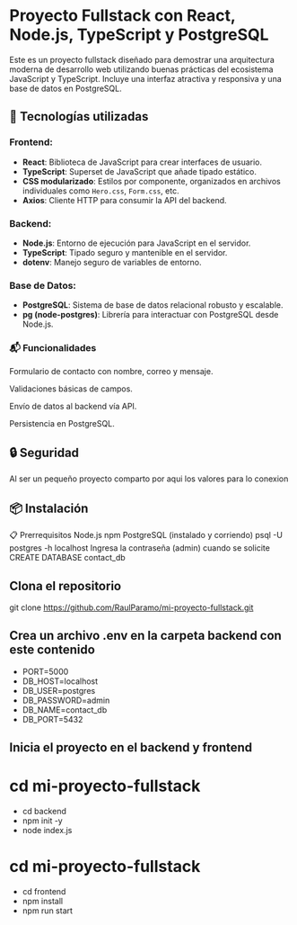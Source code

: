 # Proyecto Fullstack con React, Node.js, TypeScript y PostgreSQL

Este es un proyecto fullstack diseñado para demostrar una arquitectura moderna de desarrollo web utilizando buenas prácticas del ecosistema JavaScript y TypeScript.
Incluye una interfaz atractiva y responsiva y una base de datos en PostgreSQL.

## 🚀 Tecnologías utilizadas

### Frontend:
- **React**: Biblioteca de JavaScript para crear interfaces de usuario.
- **TypeScript**: Superset de JavaScript que añade tipado estático.
- **CSS modularizado**: Estilos por componente, organizados en archivos individuales como `Hero.css`, `Form.css`, etc.
- **Axios**: Cliente HTTP para consumir la API del backend.

### Backend:
- **Node.js**: Entorno de ejecución para JavaScript en el servidor.
- **TypeScript**: Tipado seguro y mantenible en el servidor.
- **dotenv**: Manejo seguro de variables de entorno.

### Base de Datos:
- **PostgreSQL**: Sistema de base de datos relacional robusto y escalable.
- **pg (node-postgres)**: Librería para interactuar con PostgreSQL desde Node.js.

### 📬 Funcionalidades
Formulario de contacto con nombre, correo y mensaje.

Validaciones básicas de campos.

Envío de datos al backend vía API.

Persistencia en PostgreSQL.





## 🔒 Seguridad

Al ser un pequeño proyecto comparto por aqui los valores para lo conexion

## 📦 Instalación

📋 Prerrequisitos
Node.js 
npm 
PostgreSQL (instalado y corriendo)
psql -U postgres -h localhost
Ingresa la contraseña (admin) cuando se solicite
CREATE DATABASE contact_db



## Clona el repositorio
git clone https://github.com/RaulParamo/mi-proyecto-fullstack.git



## Crea un archivo .env en la carpeta backend con este contenido 
- PORT=5000
- DB_HOST=localhost
- DB_USER=postgres
- DB_PASSWORD=admin
- DB_NAME=contact_db
- DB_PORT=5432




## Inicia el proyecto en el backend y frontend

# cd mi-proyecto-fullstack
- cd backend  
- npm init -y
- node index.js

# cd mi-proyecto-fullstack
- cd frontend 
- npm install
- npm run start
